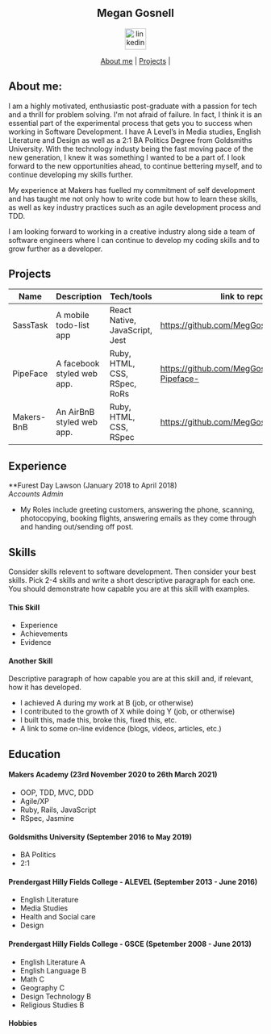 <div align="center">

## Megan Gosnell

<a href="https://www.linkedin.com/in/megan-gosnell-1b59b5208/">
<img src="https://www.iconfinder.com/data/icons/free-social-icons/67/linkedin_circle_color-512.png" alt="linkedin" hspace="50" height="42" width="42"></a>

[About me](#about-me) | [Projects](#projects) |

</div>

## About me:

I am a highly motivated, enthusiastic post-graduate with a passion for tech and a thrill for problem solving. I'm not afraid of failure. In fact, I think it is an essential part of the experimental process that gets you to success when working in Software Development. I have A Level’s in Media studies, English Literature and Design as well as a 2:1 BA Politics Degree from Goldsmiths University.
With the technology industy being the fast moving pace of the new generation, I knew it was something I wanted to be a part of. I look forward to the new opportunities ahead, to continue bettering myself, and to continue developing my skills further.

My experience at Makers has fuelled my commitment of self development and has taught me not only how to write code but how to learn these skills, as well as key industry practices such as an agile development process and TDD.

I am looking forward to working in a creative industry along side a team of software engineers where I can continue to develop my coding skills and to grow further as a developer.

## Projects

| Name       | Description                | Tech/tools                     | link to repo                                     |
| ---------- | -------------------------- | ------------------------------ | ------------------------------------------------ |
| SassTask   | A mobile todo-list app     | React Native, JavaScript, Jest | https://github.com/MegGosnell/SassTask           |
| PipeFace   | A facebook styled web app. | Ruby, HTML, CSS, RSpec, RoRs   | https://github.com/MegGosnell/acebook--Pipeface- |
| Makers-BnB | An AirBnB styled web app.  | Ruby, HTML, CSS, RSpec         | https://github.com/MegGosnell/MakersBnB          |

## Experience

\*\*Furest Day Lawson (January 2018 to April 2018)  
_Accounts Admin_

- My Roles include greeting customers, answering the phone, scanning, photocopying, booking flights, answering emails as they come through and handing out/sending off post.

## Skills

Consider skills relevent to software development. Then consider your best skills. Pick 2-4 skills and write a short descriptive paragraph for each one. You should demonstrate how capable you are at this skill with examples.

#### This Skill

- Experience
- Achievements
- Evidence

#### Another Skill

Descriptive paragraph of how capable you are at this skill and, if relevant, how it has developed.

- I achieved A during my work at B (job, or otherwise)
- I contributed to the growth of X while doing Y (job, or otherwise)
- I built this, made this, broke this, fixed this, etc.
- A link to some on-line evidence (blogs, videos, articles, etc.)

## Education

#### Makers Academy (23rd November 2020 to 26th March 2021)

- OOP, TDD, MVC, DDD
- Agile/XP
- Ruby, Rails, JavaScript
- RSpec, Jasmine

#### Goldsmiths University (September 2016 to May 2019)

- BA Politics
- 2:1

#### Prendergast Hilly Fields College - ALEVEL (September 2013 - June 2016)

- English Literature
- Media Studies
- Health and Social care
- Design

#### Prendergast Hilly Fields College - GSCE (Spetember 2008 - June 2013)

- English Literature A
- English Language B
- Math C
- Geography C
- Design Technology B
- Religious Studies B

#### Hobbies

